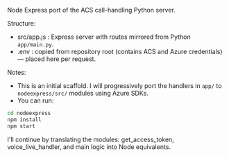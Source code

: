 Node Express port of the ACS call-handling Python server.

Structure:
- src/app.js : Express server with routes mirrored from Python `app/main.py`.
- .env : copied from repository root (contains ACS and Azure credentials) — placed here per request.

Notes:
- This is an initial scaffold. I will progressively port the handlers in `app/` to `nodeexpress/src/` modules using Azure SDKs.
- You can run:

```bash
cd nodeexpress
npm install
npm start
```

I'll continue by translating the modules: get_access_token, voice_live_handler, and main logic into Node equivalents.
